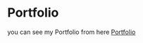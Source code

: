# Portfolio

you can see my Portfolio from here [Portfolio](https://othmandaoud.github.io/Portfolio/)
